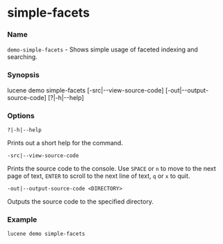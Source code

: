 # simple-facets

### Name

`demo-simple-facets` - Shows simple usage of faceted indexing and searching.

### Synopsis

</code>lucene demo simple-facets [-src|--view-source-code] [-out|--output-source-code] [?|-h|--help]</code>

### Options

`?|-h|--help`

Prints out a short help for the command.

`-src|--view-source-code`

Prints the source code to the console. Use `SPACE` or `n` to move to the next page of text, `ENTER` to scroll to the next line of text, `q` or `x` to quit.

`-out|--output-source-code <DIRECTORY>`

Outputs the source code to the specified directory.

### Example

<code>lucene demo simple-facets</code>
